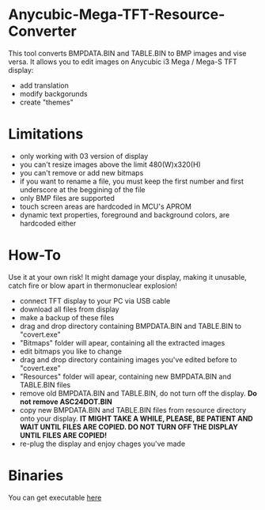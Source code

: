 # Anycubic-Mega-TFT-Resource-Converter

This tool converts BMPDATA.BIN and TABLE.BIN to BMP images and vise versa. It allows you to edit images on Anycubic i3 Mega / Mega-S TFT display:
- add translation
- modify backgorunds
- create "themes"

# Limitations
- only working with 03 version of display
- you can't resize images above the limit 480(W)x320(H)
- you can't remove or add new bitmaps
- if you want to rename a file, you must keep the first number and first underscore at the beggining of the file
- only BMP files are supported
- touch screen areas are hardcoded in MCU's APROM
- dynamic text properties, foreground and background colors, are hardcoded either

# How-To
Use it at your own risk! It might damage your display, making it unusable, catch fire or blow apart in thermonuclear explosion!
- connect TFT display to your PC via USB cable
- download all files from display
- make a backup of these files
- drag and drop directory containing BMPDATA.BIN and TABLE.BIN to "covert.exe"
- "Bitmaps" folder will apear, containing all the extracted images
- edit bitmaps you like to change
- drag and drop directory containing images you've edited before to "covert.exe"
- "Resources" folder will apear, containing new BMPDATA.BIN and TABLE.BIN files
- remove old BMPDATA.BIN and TABLE.BIN, do not turn off the display. **Do not remove ASC24DOT.BIN**
- copy new BMPDATA.BIN and TABLE.BIN files from resource directory onto your display. **IT MIGHT TAKE A WHILE, PLEASE, BE PATIENT AND WAIT UNTIL FILES ARE COPIED. DO NOT TURN OFF THE DISPLAY UNTIL FILES ARE COPIED!**
- re-plug the display and enjoy chages you've made

# Binaries
You can get executable [here](https://github.com/b-desconocido/Anycubic-Mega-TFT-Resource-Converter/releases/download/0.1.1/Release.7z)
